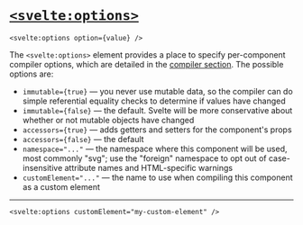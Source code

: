 # [`<svelte:options>`](https://svelte.dev/docs/special-elements#svelte-options)
```sveltehtml
<svelte:options option={value} />
```
The `<svelte:options>` element provides a place to specify per-component compiler options, which are detailed in the [compiler section](/compiler-and-api/svelte-compiler/compile). The possible options are:
- `immutable={true}` — you never use mutable data, so the compiler can do simple referential equality checks to determine if values have changed
- `immutable={false}` — the default. Svelte will be more conservative about whether or not mutable objects have changed
- `accessors={true}` — adds getters and setters for the component's props
- `accessors={false}` — the default
- `namespace="..."` — the namespace where this component will be used, most commonly "svg"; use the "foreign" namespace to opt out of case-insensitive attribute names and HTML-specific warnings
- `customElement="..."` — the name to use when compiling this component as a custom element
---
```sveltehtml
<svelte:options customElement="my-custom-element" />
```
